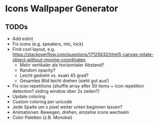 # Icons Wallpaper Generator

## TODOs
* Add eslint
* Fix icons (e.g. speakers, mic, lock)
* Find cool layout, e.g. https://stackoverflow.com/questions/17125632/html5-canvas-rotate-object-without-moving-coordinates
    * Mehr vertikaler als horizontaler Abstand?
    * Random opacity?
    * Leicht gedreht vs. exakt 45 grad?
    * Gesamtes Bild leicht drehen (sieht gut aus!)
* Fix icon repetitions (shuffle array after 50 items + icon repetition detection? sliding window über 2x zeilen?)
* Update coloring
* Custom coloring per unicode
* Jede Spalte um x pixel weiter unten beginnen lassen?
* Animationen: Bewegen, drehen, einzelne icons wechseln
* Color Paletten (z.B. Monokai)